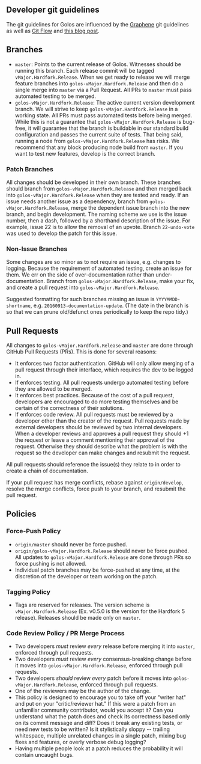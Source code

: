 ## Developer git guidelines

The git guidelines for Golos are influenced by the
[Graphene](https://github.com/cryptonomex/graphene/wiki/How-we-use-version-control)
git guidelines as well as [Git
Flow](http://nvie.com/posts/a-successful-git-branching-model/) and [this
blog
post](http://www.draconianoverlord.com/2013/09/07/no-cherry-picking.html).

## Branches

- `master`: Points to the current release of Golos.  Witnesses should be
  running this branch. Each release commit will be tagged
  `vMajor.Hardfork.Release`. When we get ready to release we will merge
  feature branches into `golos-vMajor.Hardfork.Release` and then do a single merge into `master`
  via a Pull Request. All PRs to `master` must pass automated testing to be
  merged.
- `golos-vMajor.Hardfork.Release`: The active current version development branch. We will strive to keep `golos-vMajor.Hardfork.Release`
  in a working state. All PRs must pass automated tests before being merged.
  While this is not a guarantee that `golos-vMajor.Hardfork.Release` is bug-free, it will
  guarantee that the branch is buildable in our standard build configuration
  and passes the current suite of tests. That being said, running a node
  from `golos-vMajor.Hardfork.Release` has risks.  We recommend that any block producing node
  build from `master`. If you want to test new features, develop is the
  correct branch.

### Patch Branches

All changes should be developed in their own branch. These branches
should branch from `golos-vMajor.Hardfork.Release` and then merged back into `golos-vMajor.Hardfork.Release` when they are
tested and ready. If an issue needs another issue as a
dependency, branch from `golos-vMajor.Hardfork.Release`, merge the dependent issue branch into the
new branch, and begin development. The naming scheme we use is the issue
number, then a dash, followed by a shorthand description of the issue. For
example, issue 22 is to allow the removal of an upvote. Branch
`22-undo-vote` was used to develop the patch for this issue.

### Non-Issue Branches

Some changes are so minor as to not require an issue, e.g. changes to
logging. Because the requirement of automated testing, create an issue for
them. We err on the side of over-documentation rather than
under-documentation.  Branch from `golos-vMajor.Hardfork.Release`, make your fix, and create a pull
request into `golos-vMajor.Hardfork.Release`.

Suggested formatting for such branches missing an issue is
`YYYYMMDD-shortname`, e.g. `20160913-documentation-update`.  (The date in
the branch is so that we can prune old/defunct ones periodically to keep the
repo tidy.)

## Pull Requests

All changes to `golos-vMajor.Hardfork.Release` and `master` are done through GitHub Pull Requests
(PRs). This is done for several reasons:

- It enforces two factor authentication. GitHub will only allow merging of a
  pull request through their interface, which requires the dev to be logged
  in.
- If enforces testing. All pull requests undergo automated testing before
  they are allowed to be merged.
- It enforces best practices. Because of the cost of a pull request,
  developers are encouraged to do more testing themselves and be certain of
  the correctness of their solutions.
- If enforces code review. All pull requests must be reviewed by a developer
  other than the creator of the request. Pull requests made by external
  developers should be reviewed by two internal developers. When a developer
  reviews and approves a pull request they should +1 the request or leave a
  comment mentioning their approval of the request. Otherwise they should
  describe what the problem is with the request so the developer can make
  changes and resubmit the request.

All pull requests should reference the issue(s) they relate to in order to
create a chain of documentation.

If your pull request has merge conflicts, rebase against `origin/develop`,
resolve the merge conflicts, force push to your branch, and resubmit the
pull request.

## Policies

### Force-Push Policy

- `origin/master` should never be force pushed.
- `origin/golos-vMajor.Hardfork.Release` should never be force pushed. All updates to `golos-vMajor.Hardfork.Release`
  are done through PRs so force pushing is not allowed.
- Individual patch branches may be force-pushed at any time, at the
  discretion of the developer or team working on the patch.

### Tagging Policy

- Tags are reserved for releases. The version scheme is
  `vMajor.Hardfork.Release` (Ex. v0.5.0 is the version for the Hardfork 5
  release). Releases should be made only on `master`.

### Code Review Policy / PR Merge Process

- Two developers *must* review *every* release before merging it into
  `master`, enforced through pull requests.
- Two developers *must* review *every* consensus-breaking change before it
  moves into `golos-vMajor.Hardfork.Release`, enforced through pull requests.
- Two developers *should* review *every* patch before it moves into
  `golos-vMajor.Hardfork.Release`, enforced through pull requests.
- One of the reviewers may be the author of the change.
- This policy is designed to encourage you to take off your "writer hat" and
  put on your "critic/reviewer hat."  If this were a patch from an
  unfamiliar community contributor, would you accept it?  Can you understand
  what the patch does and check its correctness based only on its commit
  message and diff? Does it break any existing tests, or need new tests to
  be written? Is it stylistically sloppy -- trailing whitespace, multiple
  unrelated changes in a single patch, mixing bug fixes and features, or
  overly verbose debug logging?
- Having multiple people look at a patch reduces the probability it will
  contain uncaught bugs.